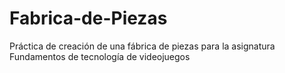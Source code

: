 # Fabrica-de-Piezas
Práctica de creación de una fábrica de piezas para la asignatura Fundamentos de tecnología de videojuegos
